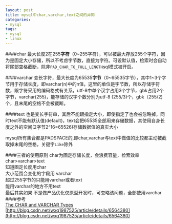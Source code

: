 ```yaml
---
layout: post
title: mysql中char,varchar,text之间的异同
categories:
- mysql	
tags:
- mysql
- linux
---
```


####char 
最大长度2在255**字符**（0~255字符），可以被最大存放255个字符，因为是固定大小存储，所以不考虑字节数，直接为字符。可设默认值，检索时会自动将尾部空格截断，除非`PAD_CHAR_TO_FULL_LENGTH`sql模式被开启。

####varchar 
变长字符，最大长度为65535**字节**（0~65535字节），其中1~3个字节用于存储长度，即varchar(n)中的n值，这里的单位是字节数，所以存储字符数，跟字符采用的编码格式有关系，utf-8中单个汉字占用3个字节，gbk占用2个字节，varchar(255)，能存储的汉字个数分别为utf-8 (255/3)个，gbk（255/2)个，且末尾的空格不会被截断。

####text
也是变长字符串，其后不能跟指定大小，即使指定了也会被忽略掉，同时text不能有默认值(default)，text会把65535全部用来存储数据，其使用自身长度之外的空间(2字节2^16=65526)存储数据值的真实大小


mysql所有集合都是PADSPACE的,即char,varchar与text中做值的比较都主动被截取掉末尾的空格，关键字`Like`除外

####三者的使用原则
char为固定存储长度，会浪费容量，检索效率char>varchar>text      
知道固定长度用char    
大小范围会变化的字段用 varchar    
超过255字节的只能用varchar或者text      
能用varchar的地方不用text       
最后其实如果 不是做产品优化仅原型开发时，可忽略该问题，全部使用varchar
####参考    
[The CHAR and VARCHAR Types](http://dev.mysql.com/doc/refman/5.0/en/char.html)    
[http://blog.csdn.net/wxq1987525/article/details/6564380](http://blog.csdn.net/wxq1987525/article/details/6564380)